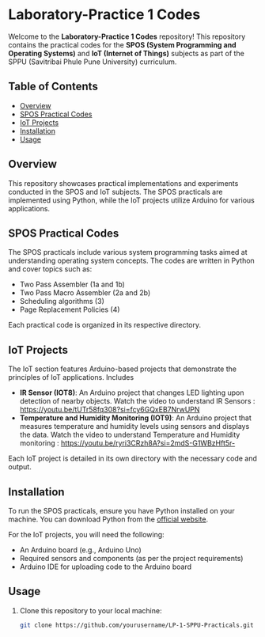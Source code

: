 # Laboratory-Practice 1 Codes

Welcome to the **Laboratory-Practice 1 Codes** repository! This repository contains the practical codes for the **SPOS (System Programming and Operating Systems)** and **IoT (Internet of Things)** subjects as part of the SPPU (Savitribai Phule Pune University) curriculum.

## Table of Contents
- [Overview](#overview)
- [SPOS Practical Codes](#spos-practical-codes)
- [IoT Projects](#iot-projects)
- [Installation](#installation)
- [Usage](#usage)

## Overview
This repository showcases practical implementations and experiments conducted in the SPOS and IoT subjects. The SPOS practicals are implemented using Python, while the IoT projects utilize Arduino for various applications. 

## SPOS Practical Codes
The SPOS practicals include various system programming tasks aimed at understanding operating system concepts. The codes are written in Python and cover topics such as:
- Two Pass Assembler (1a and 1b)
- Two Pass Macro Assembler (2a and 2b)
- Scheduling algorithms (3)
- Page Replacement Policies (4)

Each practical code is organized in its respective directory.

## IoT Projects
The IoT section features Arduino-based projects that demonstrate the principles of IoT applications. Includes
- **IR Sensor (IOT8)**: An Arduino project that changes LED lighting upon detection of nearby objects.
  Watch the video to understand IR Sensors : https://youtu.be/tUTr58fq308?si=fcy6GQxEB7NrwUPN
- **Temperature and Humidity Monitoring (IOT9)**: An Arduino project that measures temperature and humidity levels using sensors and displays the data.
  Watch the video to understand Temperature and Humidity monitoring : https://youtu.be/ryri3CRzh8A?si=2mdS-G1WBzHft5r-

Each IoT project is detailed in its own directory with the necessary code and output.

## Installation
To run the SPOS practicals, ensure you have Python installed on your machine. You can download Python from the [official website](https://www.python.org/downloads/).

For the IoT projects, you will need the following:
- An Arduino board (e.g., Arduino Uno)
- Required sensors and components (as per the project requirements)
- Arduino IDE for uploading code to the Arduino board

## Usage
1. Clone this repository to your local machine:
   ```bash
   git clone https://github.com/yourusername/LP-1-SPPU-Practicals.git

